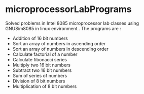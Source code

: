 # microprocessorLabPrograms
Solved problems in Intel 8085 microprocessor lab classes using GNUSim8085 in linux environment .
The programs are :
* Addition of 16 bit numbers
* Sort an array of numbers in ascending order
* Sort an array of numbers in descending order
* Calculate factorial of a number
* Calculate fibonacci series
* Multiply two 16 bit numbers
* Subtract two 16 bit numbers
* Sum of series of numbers
* Division of 8 bit numbers
* Multiplication of 8 bit numbers
